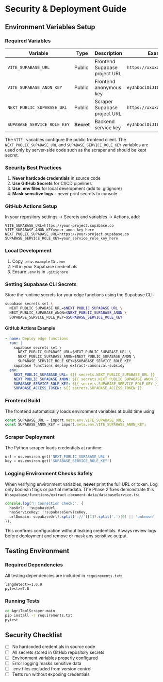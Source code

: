 # Security & Deployment Guide

## Environment Variables Setup

### Required Variables

| Variable | Type | Description | Example |
|----------|------|-------------|---------|
| `VITE_SUPABASE_URL` | Public | Frontend Supabase project URL | `https://xxxxx.supabase.co` |
| `VITE_SUPABASE_ANON_KEY` | Public | Frontend anonymous key | `eyJhbGciOiJIUz...` |
| `NEXT_PUBLIC_SUPABASE_URL` | Public | Scraper Supabase project URL | `https://xxxxx.supabase.co` |
| `SUPABASE_SERVICE_ROLE_KEY` | **Secret** | Backend service key | `eyJhbGciOiJIUz...` |

The `VITE_` variables configure the public frontend client. The
`NEXT_PUBLIC_SUPABASE_URL` and `SUPABASE_SERVICE_ROLE_KEY` variables are used
only by server-side code such as the scraper and should be kept secret.

### Security Best Practices

1. **Never hardcode credentials** in source code
2. **Use GitHub Secrets** for CI/CD pipelines
3. **Use .env files** for local development (add to .gitignore)
4. **Mask sensitive logs** - never print secrets to console

### GitHub Actions Setup

In your repository settings → Secrets and variables → Actions, add:

```
VITE_SUPABASE_URL=https://your-project.supabase.co
VITE_SUPABASE_ANON_KEY=your_anon_key_here
NEXT_PUBLIC_SUPABASE_URL=https://your-project.supabase.co
SUPABASE_SERVICE_ROLE_KEY=your_service_role_key_here
```

### Local Development

1. Copy `.env.example` to `.env`
2. Fill in your Supabase credentials
3. Ensure `.env` is in `.gitignore`

### Setting Supabase CLI Secrets

Store the runtime secrets for your edge functions using the Supabase CLI:

```bash
supabase secrets set \
  NEXT_PUBLIC_SUPABASE_URL=$NEXT_PUBLIC_SUPABASE_URL \
  NEXT_PUBLIC_SUPABASE_ANON=$NEXT_PUBLIC_SUPABASE_ANON \
  SUPABASE_SERVICE_ROLE_KEY=$SUPABASE_SERVICE_ROLE_KEY
```

#### GitHub Actions Example

```yaml
- name: Deploy edge functions
  run: |
    supabase secrets set \
      NEXT_PUBLIC_SUPABASE_URL=$NEXT_PUBLIC_SUPABASE_URL \
      NEXT_PUBLIC_SUPABASE_ANON=$NEXT_PUBLIC_SUPABASE_ANON \
      SUPABASE_SERVICE_ROLE_KEY=$SUPABASE_SERVICE_ROLE_KEY
    supabase functions deploy extract-canonical-subsidy
  env:
    NEXT_PUBLIC_SUPABASE_URL: ${{ secrets.NEXT_PUBLIC_SUPABASE_URL }}
    NEXT_PUBLIC_SUPABASE_ANON: ${{ secrets.NEXT_PUBLIC_SUPABASE_ANON }}
    SUPABASE_SERVICE_ROLE_KEY: ${{ secrets.SUPABASE_SERVICE_ROLE_KEY }}
    SUPABASE_ACCESS_TOKEN: ${{ secrets.SUPABASE_ACCESS_TOKEN }}
```

### Frontend Build

The frontend automatically loads environment variables at build time using:
```typescript
const SUPABASE_URL = import.meta.env.VITE_SUPABASE_URL;
const SUPABASE_ANON_KEY = import.meta.env.VITE_SUPABASE_ANON_KEY;
```

### Scraper Deployment

The Python scraper loads credentials at runtime:
```python
url = os.environ.get('NEXT_PUBLIC_SUPABASE_URL')
key = os.environ.get('SUPABASE_SERVICE_ROLE_KEY')
```

### Logging Environment Checks Safely

When verifying environment variables, **never** print the full URL or token. Log
only boolean flags or partial metadata. The Phase 2 fixes demonstrate this in
`supabase/functions/extract-document-data/databaseService.ts`:

```typescript
console.log('🔧 Connection check:', {
  hasUrl: !!supabaseUrl,
  hasServiceKey: !!supabaseServiceKey,
  urlDomain: supabaseUrl?.split('://')[1]?.split('.')[0] || 'unknown'
});
```

This confirms configuration without leaking credentials. Always review logs
before deployment and remove or mask any sensitive output.

## Testing Environment

### Required Dependencies

All testing dependencies are included in `requirements.txt`:
```
langdetect>=1.0.9
pytest>=7.0
```

### Running Tests

```bash
cd AgriToolScraper-main
pip install -r requirements.txt
pytest
```

## Security Checklist

- [ ] No hardcoded credentials in source code
- [ ] All secrets stored in GitHub repository secrets
- [ ] Environment variables properly configured
- [ ] Error logging masks sensitive data
- [ ] .env files excluded from version control
- [ ] Tests run without exposing credentials
